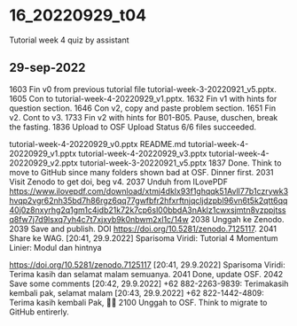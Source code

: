 # 16_20220929_t04
Tutorial week 4 quiz by assistant


## 29-sep-2022
1603 Fin v0 from previous tutorial file tutorial-week-3-20220921_v5.pptx.
1605 Con to tutorial-week-4-20220929_v1.pptx.
1632 Fin v1 with hints for question section.
1646 Con v2, copy and paste problem section.
1651 Fin v2. Cont to v3.
1733 Fin v2 with hints for B01-B05. Pause, duschen, break the fasting.
1836 Upload to OSF
Upload Status
6/6 files succeeded.

tutorial-week-4-20220929_v0.pptx
README.md
tutorial-week-4-20220929_v1.pptx
tutorial-week-4-20220929_v3.pptx
tutorial-week-4-20220929_v2.pptx
tutorial-week-3-20220921_v5.pptx
1837 Done. Think to move to GitHub since many folders shown bad at OSF. Dinner first.
2031 Visit Zenodo to get doi, beg v4.
2037 Unduh from ILovePDF
https://www.ilovepdf.com/download/xtmj4dklx93f1ghqqk51Avll77b1czrywk3hvqp2vgr62nh35bd7h86rgz6qq77gwfbfr2hfxrftnjqcljdzpbl96vn6t5k2qtt6qq40j0z8nxyrhg2q1gm1c4jdb21k72k7cp6sl00bbdA3nAklz1cwxsjmtn8vzppjtssq8fw7j7d9lsxq7yh4c7t7xjxyb9k0nbwm2xl1c/14w
2038 Unggah ke Zenodo.
2039 Save and publish. DOI https://doi.org/10.5281/zenodo.7125117.
2041 Share ke WAG.
[20:41, 29.9.2022] Sparisoma Viridi: Tutorial 4 Momentum Linier: Modul dan hintnya

https://doi.org/10.5281/zenodo.7125117
[20:41, 29.9.2022] Sparisoma Viridi: Terima kasih dan selamat malam semuanya.
2041 Done, update OSF.
2042 Save some comments
[20:42, 29.9.2022] +62 882-2263-9839: Terimakasih kembali pak, selamat malam
[20:43, 29.9.2022] +62 822-1442-4809: Terima kasih kembali Pak, 🙏🏻
2100 Unggah to OSF. Think to migrate to GitHub entirerly.